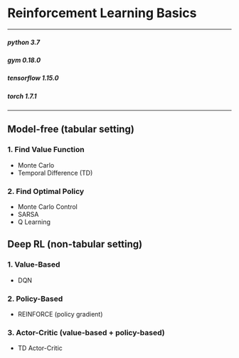 # Reinforcement Learning Basics
* * *
##### python 3.7
##### gym 0.18.0
##### tensorflow 1.15.0
##### torch 1.7.1
***
## Model-free (tabular setting)
### 1. Find Value Function
- Monte Carlo
- Temporal Difference (TD)
### 2. Find Optimal Policy
- Monte Carlo Control
- SARSA
- Q Learning


## Deep RL (non-tabular setting)
### 1. Value-Based
- DQN

### 2. Policy-Based
- REINFORCE (policy gradient)

### 3. Actor-Critic (value-based + policy-based)
- TD Actor-Critic

